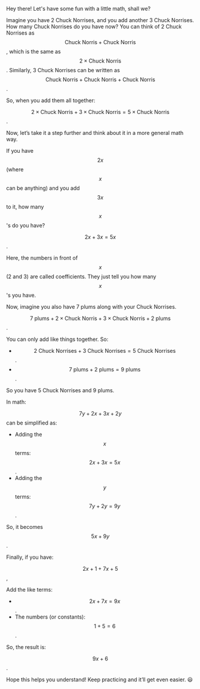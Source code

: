 Hey there! Let's have some fun with a little math, shall we?

Imagine you have 2 Chuck Norrises, and you add another 3 Chuck Norrises. How many Chuck Norrises do you have now? You can think of 2 Chuck Norrises as $$\text{Chuck Norris} + \text{Chuck Norris}$$, which is the same as $$2 \times \text{Chuck Norris}$$. Similarly, 3 Chuck Norrises can be written as $$\text{Chuck Norris} + \text{Chuck Norris} + \text{Chuck Norris}$$.

So, when you add them all together:

$$2 \times \text{Chuck Norris} + 3 \times \text{Chuck Norris} = 5 \times \text{Chuck Norris}$$.

Now, let’s take it a step further and think about it in a more general math way.

If you have $$2x$$ (where $$x$$ can be anything) and you add $$3x$$ to it, how many $$x$$'s do you have? 

$$2x + 3x = 5x$$.

Here, the numbers in front of $$x$$ (2 and 3) are called coefficients. They just tell you how many $$x$$'s you have. 

Now, imagine you also have 7 plums along with your Chuck Norrises.

$$7 \text{ plums} + 2 \times \text{Chuck Norris} + 3 \times \text{Chuck Norris} + 2 \text{ plums}$$.

You can only add like things together. So:

- $$2 \text{ Chuck Norrises} + 3 \text{ Chuck Norrises} = 5 \text{ Chuck Norrises}$$.
- $$7 \text{ plums} + 2 \text{ plums} = 9 \text{ plums}$$.

So you have 5 Chuck Norrises and 9 plums.

In math:

$$7y + 2x + 3x + 2y$$ can be simplified as:

- Adding the $$x$$ terms: $$2x + 3x = 5x$$.
- Adding the $$y$$ terms: $$7y + 2y = 9y$$.

So, it becomes $$5x + 9y$$.

Finally, if you have:

$$2x + 1 + 7x + 5$$,

Add the like terms:

- $$2x + 7x = 9x$$.
- The numbers (or constants): $$1 + 5 = 6$$.

So, the result is:

$$9x + 6$$.

Hope this helps you understand! Keep practicing and it’ll get even easier. 😃